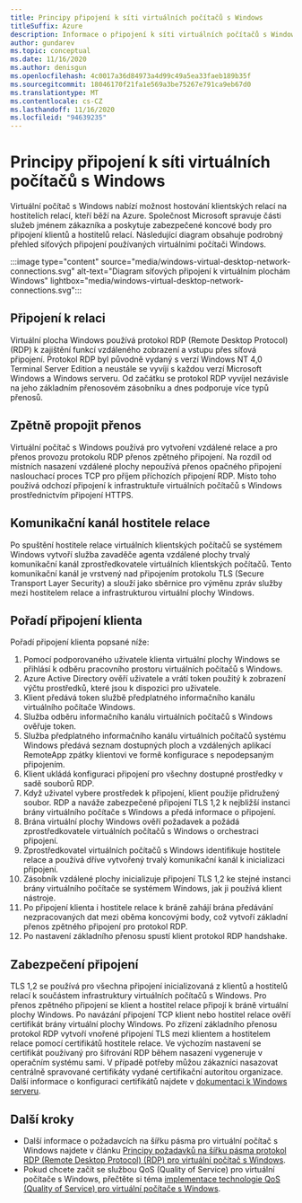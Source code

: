 ```yaml
---
title: Principy připojení k síti virtuálních počítačů s Windows
titleSuffix: Azure
description: Informace o připojení k síti virtuálních počítačů s Windows
author: gundarev
ms.topic: conceptual
ms.date: 11/16/2020
ms.author: denisgun
ms.openlocfilehash: 4c0017a36d84973a4d99c49a5ea33faeb189b35f
ms.sourcegitcommit: 18046170f21fa1e569a3be75267e791ca9eb67d0
ms.translationtype: MT
ms.contentlocale: cs-CZ
ms.lasthandoff: 11/16/2020
ms.locfileid: "94639235"
---
```

# <a name="understanding-windows-virtual-desktop-network-connectivity"></a>Principy připojení k síti virtuálních počítačů s Windows

Virtuální počítač s Windows nabízí možnost hostování klientských relací na hostitelích relací, kteří běží na Azure. Společnost Microsoft spravuje části služeb jménem zákazníka a poskytuje zabezpečené koncové body pro připojení klientů a hostitelů relací. Následující diagram obsahuje podrobný přehled síťových připojení používaných virtuálními počítači Windows.

:::image type="content" source="media/windows-virtual-desktop-network-connections.svg" alt-text="Diagram síťových připojení k virtuálním plochám Windows" lightbox="media/windows-virtual-desktop-network-connections.svg":::

## <a name="session-connectivity"></a>Připojení k relaci

Virtuální plocha Windows používá protokol RDP (Remote Desktop Protocol) (RDP) k zajištění funkcí vzdáleného zobrazení a vstupu přes síťová připojení. Protokol RDP byl původně vydaný s verzí Windows NT 4,0 Terminal Server Edition a neustále se vyvíjí s každou verzí Microsoft Windows a Windows serveru. Od začátku se protokol RDP vyvíjel nezávisle na jeho základním přenosovém zásobníku a dnes podporuje více typů přenosů.

## <a name="reverse-connect-transport"></a>Zpětně propojit přenos

Virtuální počítač s Windows používá pro vytvoření vzdálené relace a pro přenos provozu protokolu RDP přenos zpětného připojení. Na rozdíl od místních nasazení vzdálené plochy nepoužívá přenos opačného připojení naslouchací proces TCP pro příjem příchozích připojení RDP. Místo toho používá odchozí připojení k infrastruktuře virtuálních počítačů s Windows prostřednictvím připojení HTTPS.

## <a name="session-host-communication-channel"></a>Komunikační kanál hostitele relace

Po spuštění hostitele relace virtuálních klientských počítačů se systémem Windows vytvoří služba zavaděče agenta vzdálené plochy trvalý komunikační kanál zprostředkovatele virtuálních klientských počítačů. Tento komunikační kanál je vrstvený nad připojením protokolu TLS (Secure Transport Layer Security) a slouží jako sběrnice pro výměnu zpráv služby mezi hostitelem relace a infrastrukturou virtuální plochy Windows.

## <a name="client-connection-sequence"></a>Pořadí připojení klienta

Pořadí připojení klienta popsané níže:

1. Pomocí podporovaného uživatele klienta virtuální plochy Windows se přihlásí k odběru pracovního prostoru virtuálních počítačů s Windows.
2. Azure Active Directory ověří uživatele a vrátí token použitý k zobrazení výčtu prostředků, které jsou k dispozici pro uživatele.
3. Klient předává token službě předplatného informačního kanálu virtuálního počítače Windows.
4. Služba odběru informačního kanálu virtuálních počítačů s Windows ověřuje token.
5. Služba předplatného informačního kanálu virtuálních počítačů systému Windows předává seznam dostupných ploch a vzdálených aplikací RemoteApp zpátky klientovi ve formě konfigurace s nepodepsaným připojením.
6. Klient ukládá konfiguraci připojení pro všechny dostupné prostředky v sadě souborů RDP.
7. Když uživatel vybere prostředek k připojení, klient použije přidružený soubor. RDP a naváže zabezpečené připojení TLS 1,2 k nejbližší instanci brány virtuálního počítače s Windows a předá informace o připojení.
8. Brána virtuální plochy Windows ověří požadavek a požádá zprostředkovatele virtuálních počítačů s Windows o orchestraci připojení.
9. Zprostředkovatel virtuálních počítačů s Windows identifikuje hostitele relace a používá dříve vytvořený trvalý komunikační kanál k inicializaci připojení.
10. Zásobník vzdálené plochy inicializuje připojení TLS 1,2 ke stejné instanci brány virtuálního počítače se systémem Windows, jak ji používá klient nástroje.
11. Po připojení klienta i hostitele relace k bráně zahájí brána předávání nezpracovaných dat mezi oběma koncovými body, což vytvoří základní přenos zpětného připojení pro protokol RDP.
12. Po nastavení základního přenosu spustí klient protokol RDP handshake.

## <a name="connection-security"></a>Zabezpečení připojení

TLS 1,2 se používá pro všechna připojení inicializovaná z klientů a hostitelů relací k součástem infrastruktury virtuálních počítačů s Windows.
Pro přenos zpětného připojení se klient a hostitel relace připojí k bráně virtuální plochy Windows. Po navázání připojení TCP klient nebo hostitel relace ověří certifikát brány virtuální plochy Windows.
Po zřízení základního přenosu protokol RDP vytvoří vnořené připojení TLS mezi klientem a hostitelem relace pomocí certifikátů hostitele relace. Ve výchozím nastavení se certifikát používaný pro šifrování RDP během nasazení vygeneruje v operačním systému sami. V případě potřeby můžou zákazníci nasazovat centrálně spravované certifikáty vydané certifikační autoritou organizace. Další informace o konfiguraci certifikátů najdete v [dokumentaci k Windows serveru](/troubleshoot/windows-server/remote/remote-desktop-listener-certificate-configurations).

## <a name="next-steps"></a>Další kroky

* Další informace o požadavcích na šířku pásma pro virtuální počítač s Windows najdete v článku [Principy požadavků na šířku pásma protokol RDP (Remote Desktop Protocol) (RDP) pro virtuální počítač s Windows](rdp-bandwidth.md).
* Pokud chcete začít se službou QoS (Quality of Service) pro virtuální počítače s Windows, přečtěte si téma [implementace technologie QoS (Quality of Service) pro virtuální počítače s Windows](rdp-quality-of-service-qos.md).
